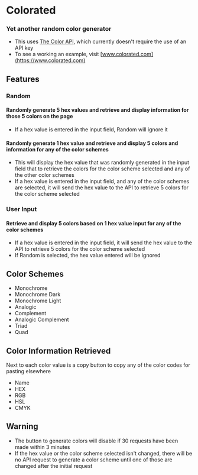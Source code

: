# Colorated

### Yet another random color generator
- This uses [The Color API](https://www.thecolorapi.com), which currently doesn't require the use of an API key
- To see a working an example, visit [www.colorated.com](https://www.colorated.com)

## Features

### Random

#### Randomly generate 5 hex values and retrieve and display information for those 5 colors on the page
- If a hex value is entered in the input field, Random will ignore it

#### Randomly generate 1 hex value and retrieve and display 5 colors and information for any of the color schemes
- This will display the hex value that was randomly generated in the input field that to retrieve the colors for the color scheme selected and any of the other color schemes
- If a hex value is entered in the input field, and any of the color schemes are selected, it will send the hex value to the API to retrieve 5 colors for the color scheme selected

### User Input

#### Retrieve and display 5 colors based on 1 hex value input for any of the color schemes
- If a hex value is entered in the input field, it will send the hex value to the API to retrieve 5 colors for the color scheme selected
- If Random is selected, the hex value entered will be ignored

## Color Schemes
- Monochrome
- Monochrome Dark
- Monochrome Light
- Analogic
- Complement
- Analogic Complement
- Triad
- Quad

## Color Information Retrieved

Next to each color value is a copy button to copy any of the color codes for pasting elsewhere

- Name
- HEX
- RGB
- HSL
- CMYK

## Warning
- The button to generate colors will disable if 30 requests have been made within 3 minutes
- If the hex value or the color scheme selected isn't changed, there will be no API request to generate a color scheme until one of those are changed after the initial request
